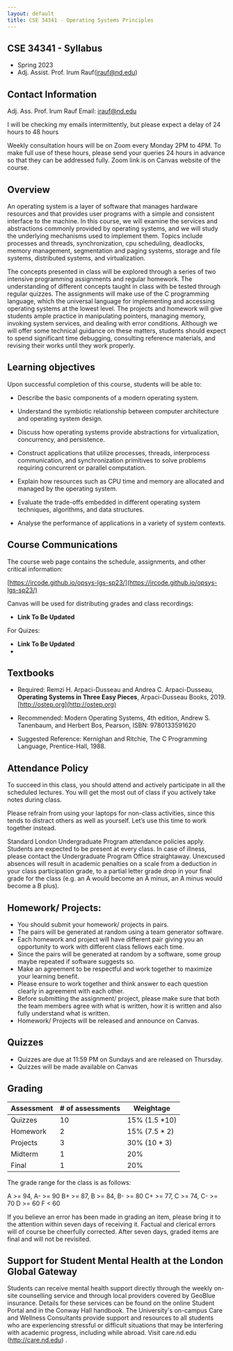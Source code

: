 ```yaml
---
layout: default
title: CSE 34341 - Operating Systems Principles
---
```


## CSE 34341 - Syllabus 

- Spring 2023
- Adj. Assist. Prof. Irum Rauf(irauf@nd.edu)

## Contact Information

Adj. Ass. Prof. Irum Rauf
Email: irauf@nd.edu

I will be checking my emails intermittently, but please expect a delay of 24  hours to 48 hours

Weekly consultation hours will be on Zoom every Monday 2PM to 4PM. To make full use of these hours, please send your queries 24 hours in advance so that they can be addressed fully. 
Zoom link is on Canvas website of the course.


## Overview

An operating system is a layer of software that manages hardware resources and that provides user programs with a simple and consistent interface to the machine. In this course, we will examine the services and abstractions commonly provided by operating systems, and we will study the underlying mechanisms used to implement them. Topics include processes and threads, synchronization, cpu scheduling, deadlocks, memory management, segmentation and paging systems, storage and file systems, distributed systems, and virtualization.
 
The concepts presented in class will be explored through a series of two intensive programming assignments and regular homework. The understanding of different concepts taught in class with be tested through regular quizzes. The assignments will make use of the C programming language, which the universal language for implementing and accessing operating systems at the lowest level. The projects and homework will give students ample practice in manipulating pointers, managing memory, invoking system services, and dealing with error conditions. Although we will offer some technical guidance on these matters, students should expect to spend significant time debugging, consulting reference materials, and revising their works until they work properly.


##  Learning objectives

Upon successful completion of this course, students will be able to:

- Describe the basic components of a modern operating system.

- Understand the symbiotic relationship between computer architecture and operating system design.

- Discuss how operating systems provide abstractions for virtualization, concurrency, and persistence.

- Construct applications that utilize processes, threads, interprocess communication, and synchronization primitives to solve problems requiring concurrent or parallel computation.

- Explain how resources such as CPU time and memory are allocated and managed by the operating system.

- Evaluate the trade-offs embedded in different operating system techniques, algorithms, and data structures.

- Analyse the performance of applications in a variety of system contexts.


## Course Communications

The course web page contains the schedule, assignments, and other critical information:

[https://ircode.github.io/opsys-lgs-sp23/](https://ircode.github.io/opsys-lgs-sp23/)

Canvas will be used for distributing grades and class recordings:
- **Link To Be Updated**

For Quizes:

- **Link To Be Updated**
- 


## Textbooks

- Required: Remzi H. Arpaci-Dusseau and Andrea C. Arpaci-Dusseau, **Operating Systems in Three Easy Pieces**, Arpaci-Dusseau Books, 2019. [http://ostep.org](http://ostep.org)

-  Recommended:  Modern Operating Systems, 4th edition, Andrew S. Tanenbaum, and Herbert Bos, Pearson, ISBN: 9780133591620

- Suggested Reference: Kernighan and Ritchie, The C Programming Language, Prentice-Hall, 1988.


## Attendance Policy
To succeed in this class, you should attend and actively participate in all the scheduled lectures. You will get the most out of class if you  actively take notes during class. 

Please refrain from using your laptops for non-class activities, since this tends to distract others as well as yourself. Let’s use this time to work together instead.

Standard London Undergraduate Program attendance policies apply. Students are expected to be present at every class. In case of illness, please contact the Undergraduate Program Office straightaway. Unexcused absences will result in academic penalties on a scale from a deduction in your class participation grade, to a partial letter grade drop in your final grade for the class (e.g. an A would become an A minus, an A minus would become a B plus).

## Homework/ Projects: 
 - You should submit your homework/ projects in pairs.
- 	The pairs will be generated at random using a team generator software.
- 	Each homework and project will have different pair giving you an opportunity to work with different class fellows each time.
- 	Since the pairs will be generated at random by a software, some group maybe repeated if software suggests so.
- 	Make an agreement to be respectful and work together to maximize your learning benefit.
- 	Please ensure to work together and think answer to each question clearly in agreement with each other. 
- 	Before submitting the assignment/ project, please make sure that both the team members agree with what is written, how it is written and also fully understand what is written.
- 	Homework/ Projects will be released and announce on Canvas.



## Quizzes
-	Quizzes are due at 11:59  PM on Sundays and are released on Thursday.
-	Quizzes will be made available on Canvas




## Grading

| Assessment  | # of assessments |  Weightage | 
|------------|--------------|-----------------|
| Quizzes | 10  | 15%  (1.5 *10)  | 
| Homework | 2  | 15%     (7.5 * 2) | 
| Projects | 3 | 30% (10 * 3)  |  
|  Midterm | 1 | 20%  | 
|   Final | 1 |  20% |  

The grade range for the class is as follows:

A >= 94, A- >= 90
B+ >= 87, B >= 84, B- >= 80
C+ >= 77, C >= 74, C- >= 70
D >= 60
F < 60


If you believe an error has been made in grading an item, please bring it to the attention within seven days of receiving it. Factual and clerical errors will of course be cheerfully corrected. After seven days, graded items are final and will not be revisited.


## Support for Student Mental Health at the London Global Gateway

Students can receive mental health support directly through the weekly on-site counselling service and through local providers covered by GeoBlue insurance. Details for these services can be found on the online Student Portal and in the Conway Hall handbook.  The University's on-campus Care and Wellness Consultants provide support and resources to all students who are experiencing stressful or difficult situations that may be interfering with academic progress, including while abroad. Visit care.nd.edu (http://care.nd.edu) .



